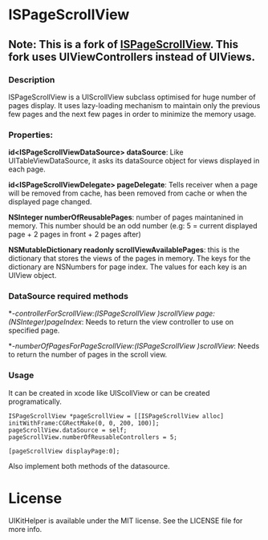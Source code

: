 # ISPageScrollView

Note: This is a fork of [ISPageScrollView](https://github.com/tonyzonghui/ISPageScrollView). This fork uses **UIViewControllers** instead of UIViews.
---

### Description

ISPageScrollView is a UIScrollView subclass optimised for huge number of pages display. It uses lazy-loading mechanism to maintain only the previous few pages and the next few pages in order to minimize the memory usage.

### Properties:

**id\<ISPageScrollViewDataSource> dataSource**: Like UITableViewDataSource, it asks its dataSource object for views displayed in each page.

**id\<ISPageScrollViewDelegate> pageDelegate**: Tells receiver when a page will be removed from cache, has been removed from cache or when the displayed page changed.

**NSInteger numberOfReusablePages**: number of pages maintanined in memory. This number should be an odd number (e.g: 5 = current displayed page + 2 pages in front + 2 pages after)

**NSMutableDictionary readonly scrollViewAvailablePages**: this is the dictionary that stores the views of the pages in memory. The keys for the dictionary are NSNumbers for page index. The values for each key is an UIView object.

### DataSource required methods

**-controllerForScrollView:(ISPageScrollView *)scrollView page:(NSInteger)pageIndex**: Needs to return the view controller to use on specified page.

**-numberOfPagesForPageScrollView:(ISPageScrollView *)scrollView**: Needs to return the number of pages in the scroll view.

### Usage

It can be created in xcode like UIScollView or can be created programatically.


```
ISPageScrollView *pageScrollView = [[ISPageScrollView alloc] initWithFrame:CGRectMake(0, 0, 200, 100)];
pageScrollView.dataSource = self;
pageScrollView.numberOfReusableControllers = 5;

[pageScrollView displayPage:0];

```

Also implement both methods of the datasource.

# License

UIKitHelper is available under the MIT license. See the LICENSE file for more info.

